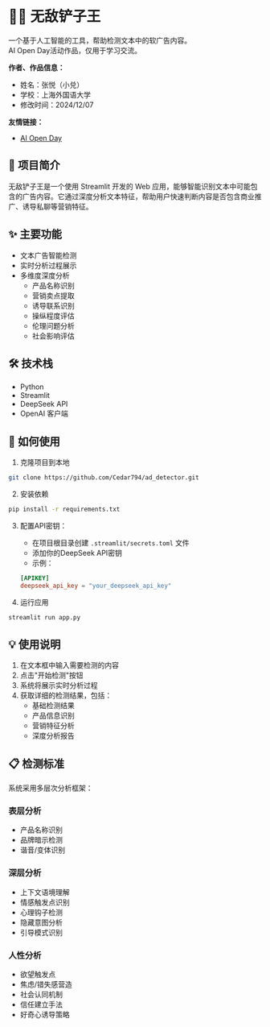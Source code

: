 # 🕵️‍♂️ 无敌铲子王

一个基于人工智能的工具，帮助检测文本中的软广告内容。  
AI Open Day活动作品，仅用于学习交流。  

**作者、作品信息：**  
- 姓名：张悦（小兑）  
- 学校：上海外国语大学  
- 修改时间：2024/12/07

**友情链接：**  
- [AI Open Day](https://qa3dhma45mc.feishu.cn/docx/FWaXdcIfZo8BljxcD2Dc8XOvnEd)

## 📝 项目简介

无敌铲子王是一个使用 Streamlit 开发的 Web 应用，能够智能识别文本中可能包含的广告内容。它通过深度分析文本特征，帮助用户快速判断内容是否包含商业推广、诱导私聊等营销特征。

## ✨ 主要功能

- 文本广告智能检测
- 实时分析过程展示
- 多维度深度分析
  - 产品名称识别
  - 营销卖点提取
  - 诱导联系识别
  - 操纵程度评估
  - 伦理问题分析
  - 社会影响评估

## 🛠️ 技术栈

- Python
- Streamlit
- DeepSeek API
- OpenAI 客户端

## 🚀 如何使用

1. 克隆项目到本地
```bash
git clone https://github.com/Cedar794/ad_detector.git
```

2. 安装依赖
```bash
pip install -r requirements.txt
```

3. 配置API密钥：
   - 在项目根目录创建 `.streamlit/secrets.toml` 文件
   - 添加你的DeepSeek API密钥
   - 示例：
   ```toml
   [APIKEY]
   deepseek_api_key = "your_deepseek_api_key"
   ```

4. 运行应用
```bash
streamlit run app.py
```

## 💡 使用说明

1. 在文本框中输入需要检测的内容
2. 点击"开始检测"按钮
3. 系统将展示实时分析过程
4. 获取详细的检测结果，包括：
   - 基础检测结果
   - 产品信息识别
   - 营销特征分析
   - 深度分析报告

## 📋 检测标准

系统采用多层次分析框架：

### 表层分析
- 产品名称识别
- 品牌暗示检测
- 谐音/变体识别

### 深层分析
- 上下文语境理解
- 情感触发点识别
- 心理钩子检测
- 隐藏意图分析
- 引导模式识别

### 人性分析
- 欲望触发点
- 焦虑/错失感营造
- 社会认同机制
- 信任建立手法
- 好奇心诱导策略